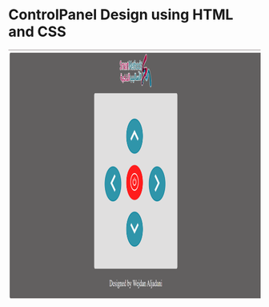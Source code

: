 # ControlPanel Design using HTML and CSS


<img src="https://github.com/WejdanAljadani/ControlPanel-Design/blob/master/assets/screenshot/Control-Panel-Design.PNG" with=500px height=500px/>
